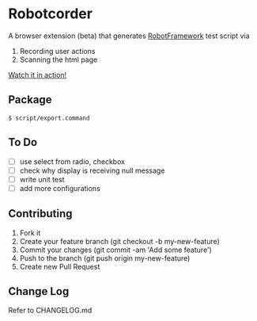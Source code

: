 # Robotcorder


A browser extension (beta) that generates [RobotFramework](http://robotframework.org/) test script via

1. Recording user actions
2. Scanning the html page

[Watch it in action!](https://www.youtube.com/watch?v=epCb4NTYtfY)

## Package
``` $ script/export.command ```

## To Do
- [ ] use select from radio, checkbox
- [ ] check why display is receiving null message
- [ ] write unit test
- [ ] add more configurations

## Contributing
1. Fork it
2. Create your feature branch (git checkout -b my-new-feature)
3. Commit your changes (git commit -am 'Add some feature')
4. Push to the branch (git push origin my-new-feature)
5. Create new Pull Request

## Change Log
Refer to CHANGELOG.md